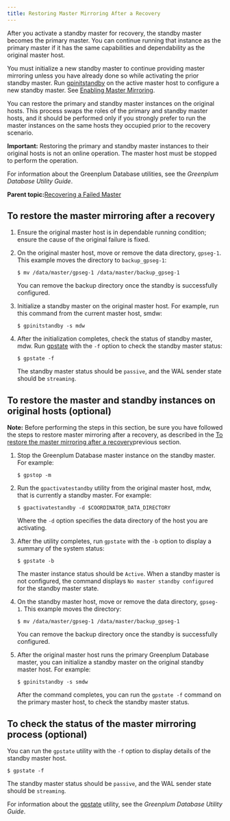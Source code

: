 ```yaml
---
title: Restoring Master Mirroring After a Recovery 
---
```


After you activate a standby master for recovery, the standby master becomes the primary master. You can continue running that instance as the primary master if it has the same capabilities and dependability as the original master host.

You must initialize a new standby master to continue providing master mirroring unless you have already done so while activating the prior standby master. Run [gpinitstandby](../../../utility_guide/ref/gpinitstandby.html) on the active master host to configure a new standby master. See [Enabling Master Mirroring](g-enabling-master-mirroring.html).

You can restore the primary and standby master instances on the original hosts. This process swaps the roles of the primary and standby master hosts, and it should be performed only if you strongly prefer to run the master instances on the same hosts they occupied prior to the recovery scenario.

**Important:** Restoring the primary and standby master instances to their original hosts is not an online operation. The master host must be stopped to perform the operation.

For information about the Greenplum Database utilities, see the *Greenplum Database Utility Guide*.

**Parent topic:**[Recovering a Failed Master](../../highavail/topics/g-recovering-a-failed-master.html)

## <a id="topic_us3_md4_npb"></a>To restore the master mirroring after a recovery 

1.  Ensure the original master host is in dependable running condition; ensure the cause of the original failure is fixed.
2.  On the original master host, move or remove the data directory, `gpseg-1`. This example moves the directory to `backup_gpseg-1`:

    ```
    $ mv /data/master/gpseg-1 /data/master/backup_gpseg-1
    ```

    You can remove the backup directory once the standby is successfully configured.

3.  Initialize a standby master on the original master host. For example, run this command from the current master host, smdw:

    ```
    $ gpinitstandby -s mdw
    ```

4.  After the initialization completes, check the status of standby master, mdw. Run [gpstate](../../../utility_guide/ref/gpstate.html) with the `-f` option to check the standby master status:

    ```
    $ gpstate -f
    ```

    The standby master status should be `passive`, and the WAL sender state should be `streaming`.


## <a id="topic_dr3_ld4_npb"></a>To restore the master and standby instances on original hosts \(optional\) 

**Note:** Before performing the steps in this section, be sure you have followed the steps to restore master mirroring after a recovery, as described in the [To restore the master mirroring after a recovery](#topic_us3_md4_npb)previous section.

1.  Stop the Greenplum Database master instance on the standby master. For example:

    ```
    $ gpstop -m
    ```

2.  Run the `gpactivatestandby` utility from the original master host, mdw, that is currently a standby master. For example:

    ```
    $ gpactivatestandby -d $COORDINATOR_DATA_DIRECTORY
    ```

    Where the `-d` option specifies the data directory of the host you are activating.

3.  After the utility completes, run `gpstate` with the `-b` option to display a summary of the system status:

    ```
    $ gpstate -b
    ```

    The master instance status should be `Active`. When a standby master is not configured, the command displays `No master standby configured` for the standby master state.

4.  On the standby master host, move or remove the data directory, `gpseg-1`. This example moves the directory:

    ```
    $ mv /data/master/gpseg-1 /data/master/backup_gpseg-1
    ```

    You can remove the backup directory once the standby is successfully configured.

5.  After the original master host runs the primary Greenplum Database master, you can initialize a standby master on the original standby master host. For example:

    ```
    $ gpinitstandby -s smdw
    ```

    After the command completes, you can run the `gpstate -f` command on the primary master host, to check the standby master status.


## <a id="topic_i1h_kd4_npb"></a>To check the status of the master mirroring process \(optional\) 

You can run the `gpstate` utility with the `-f` option to display details of the standby master host.

```
$ gpstate -f
```

The standby master status should be `passive`, and the WAL sender state should be `streaming`.

For information about the [gpstate](../../../utility_guide/ref/gpstate.html) utility, see the *Greenplum Database Utility Guide*.

